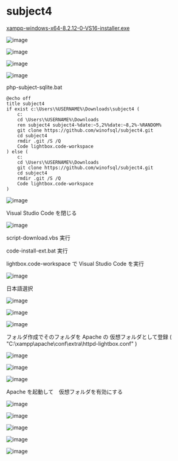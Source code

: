 # subject4

[xampp-windows-x64-8.2.12-0-VS16-installer.exe](https://sourceforge.net/projects/xampp/files/XAMPP%20Windows/8.2.12/)

![image](https://github.com/winofsql/subject4/assets/1501327/b682ab09-c687-4efb-ab30-6ede841ae630)

![image](https://github.com/winofsql/subject4/assets/1501327/d830f511-788b-47ce-8a1b-908576d67eef)

![image](https://github.com/winofsql/subject4/assets/1501327/70dfef74-63ef-4b20-9ff1-ece42b3b26b7)

![image](https://github.com/winofsql/subject4/assets/1501327/9a8fb14f-553f-4e9a-a7c3-56c76d455c9f)

php-subject-sqlite.bat
```
@echo off
title subject4
if exist c:\Users\%USERNAME%\Downloads\subject4 (
	c: 
	cd \Users\%USERNAME%\Downloads
	ren subject4 subject4-%date:~5,2%%date:~8,2%-%RANDOM%
	git clone https://github.com/winofsql/subject4.git
	cd subject4
	rmdir .git /S /Q 
	Code lightbox.code-workspace
) else (
	c: 
	cd \Users\%USERNAME%\Downloads
	git clone https://github.com/winofsql/subject4.git
	cd subject4
	rmdir .git /S /Q 
	Code lightbox.code-workspace
)
```

![image](https://github.com/winofsql/subject4/assets/1501327/dd0d8022-a4f1-44a8-8b1e-eae13bb5435a)

Visual Studio Code を閉じる

![image](https://github.com/winofsql/subject4/assets/1501327/dcc99fa5-6e73-426d-9957-a398e3259848)

script-download.vbs 実行

code-install-ext.bat 実行

lightbox.code-workspace で Visual Studio Code を実行

![image](https://github.com/winofsql/subject4/assets/1501327/47765f45-1aa6-4f1f-8788-9b97d609b11f)

日本語選択

![image](https://github.com/winofsql/subject4/assets/1501327/e5d4c194-0d7a-435a-a13c-079d994a755c)

![image](https://github.com/winofsql/subject4/assets/1501327/8107844d-f202-434f-8d93-2dae622b4ee8)

![image](https://github.com/winofsql/subject4/assets/1501327/8e8a31fd-0d93-4c0c-ac3c-1052ded46249)

フォルダ作成でそのフォルダを Apache の 仮想フォルダとして登録
( "C:\xampp\apache\conf\extra\httpd-lightbox.conf" )

![image](https://github.com/winofsql/subject4/assets/1501327/8352e4ab-5cfb-4946-9443-00fef30ff69b)

![image](https://github.com/winofsql/subject4/assets/1501327/2fbf0d7a-44f7-481d-be6c-1ac9ee53a546)

![image](https://github.com/winofsql/subject4/assets/1501327/3afb3379-0fc4-4a38-8a8f-48f31dbe4ef2)

Apache を起動して　仮想フォルダを有効にする

![image](https://github.com/winofsql/subject4/assets/1501327/14e377e2-f4ac-4151-96f9-78d315a85f68)

![image](https://github.com/winofsql/subject4/assets/1501327/73db47b8-dab5-45c9-8330-6de83d6dc43f)

![image](https://github.com/winofsql/subject4/assets/1501327/b80c3871-14bb-42ea-8c2c-ba14f5ea292a)

![image](https://github.com/winofsql/subject4/assets/1501327/d13c3177-9f5b-4179-aaea-4135fc31c878)

![image](https://github.com/winofsql/subject4/assets/1501327/6ef1a491-d43a-4a48-ab3f-5b03736e2c1a)
